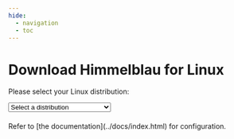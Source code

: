 ```yaml
---
hide:
  - navigation
  - toc
---
```


# Download Himmelblau for Linux

Please select your Linux distribution:

<select id="linux-distro">
    <option value="" selected>Select a distribution</option>
	<option value="fedora41">Fedora 41</option>
	<option value="fedora42">Fedora 42</option>
	<option value="rawhide">Fedora Rawhide</option>
	<option value="rocky8">Rocky Linux 8</option>
	<option value="rocky9">Rocky Linux 9</option>
	<option value="rocky10">Rocky Linux 10</option>
	<option value="rocky8">Red Hat Enterprise Linux 8</option>
	<option value="rocky9">Red Hat Enterprise Linux 9</option>
	<option value="rocky10">Red Hat Enterprise Linux 10</option>
	<option value="rocky8">Oracle Linux 8</option>
    <option value="rocky9">Oracle Linux 9</option>
	<option value="rocky10">Oracle Linux 10</option>
	<option value="sle15sp6">SUSE Linux Enterprise 15 SP6</option>
	<option value="sle15sp6">openSUSE 15.6</option>
	<option value="sle15sp7">SUSE Linux Enterprise 15 SP7</option>
	<option value="tumbleweed">openSUSE Tumbleweed</option>
	<option value="debian12">Debian 12</option>
	<option value="ubuntu22.04">Ubuntu 22.04</option>
	<option value="ubuntu24.04">Ubuntu 24.04</option>
	<option value="ubuntu22.04">Linux Mint 21.3</option>
	<option value="ubuntu24.04">Linux Mint 22</option>
</select>
<div id="download-links" style="margin-top: 20px;"></div>
<div id="configuration" style="display: none;"></div>
Refer to [the documentation](../docs/index.html) for configuration.
<script src="../js/install.js"></script>
